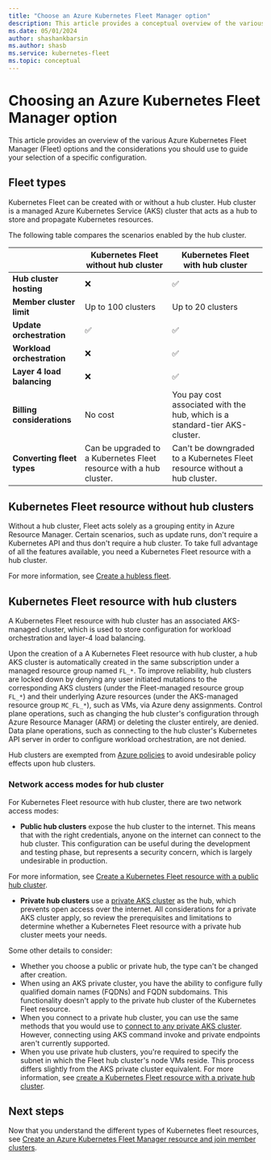 ```yaml
---
title: "Choose an Azure Kubernetes Fleet Manager option"
description: This article provides a conceptual overview of the various Azure Kubernetes Fleet Manager options and why you may choose a specific configuration.
ms.date: 05/01/2024
author: shashankbarsin
ms.author: shasb
ms.service: kubernetes-fleet
ms.topic: conceptual
---
```


# Choosing an Azure Kubernetes Fleet Manager option

This article provides an overview of the various Azure Kubernetes Fleet Manager (Fleet) options and the considerations you should use to guide your selection of a specific configuration.

## Fleet types

Kubernetes Fleet can be created with or without a hub cluster. Hub cluster is a managed Azure Kubernetes Service (AKS) cluster that acts as a hub to store and propagate Kubernetes resources. 

The following table compares the scenarios enabled by the hub cluster.

||Kubernetes Fleet without hub cluster|Kubernetes Fleet with hub cluster|
|----|----|----|
|**Hub cluster hosting**|<span class='red-x'>&#10060;</span>|<span class='green-check'>&#9989;</span>||
|**Member cluster limit**|Up to 100 clusters|Up to 20 clusters|
|**Update orchestration**|<span class='green-check'>&#9989;</span>|<span class='green-check'>&#9989;</span>|
|**Workload orchestration**|<span class='red-x'>&#10060;</span>|<span class='green-check'>&#9989;</span>|
|**Layer 4 load balancing**|<span class='red-x'>&#10060;</span>|<span class='green-check'>&#9989;</span>|
|**Billing considerations**|No cost|You pay cost associated with the hub, which is a standard-tier AKS-cluster.|
|**Converting fleet types**|Can be upgraded to a Kubernetes Fleet resource with a hub cluster.|Can't be downgraded to a Kubernetes Fleet resource without a hub cluster.|

## Kubernetes Fleet resource without hub clusters

Without a hub cluster, Fleet acts solely as a grouping entity in Azure Resource Manager. Certain scenarios, such as update runs, don't require a Kubernetes API and thus don't require a hub cluster. To take full advantage of all the features available, you need a Kubernetes Fleet resource with a hub cluster.

For more information, see [Create a hubless fleet][create-fleet-without-hub].

## Kubernetes Fleet resource with hub clusters

A Kubernetes Fleet resource with hub cluster has an associated AKS-managed cluster, which is used to store configuration for workload orchestration and layer-4 load balancing.

Upon the creation of a A Kubernetes Fleet resource with hub cluster, a hub AKS cluster is automatically created in the same subscription under a managed resource group named `FL_*`. To improve reliability, hub clusters are locked down by denying any user initiated mutations to the corresponding AKS clusters (under the Fleet-managed resource group `FL_*`) and their underlying Azure resources (under the AKS-managed resource group `MC_FL_*`), such as VMs, via Azure deny assignments. Control plane operations, such as changing the hub cluster's configuration through Azure Resource Manager (ARM) or deleting the cluster entirely, are denied. Data plane operations, such as connecting to the hub cluster's Kubernetes API server in order to configure workload orchestration, are not denied.

Hub clusters are exempted from [Azure policies][azure-policy-overview] to avoid undesirable policy effects upon hub clusters.

### Network access modes for hub cluster

For Kubernetes Fleet resource with hub cluster, there are two network access modes:

- **Public hub clusters** expose the hub cluster to the internet. This means that with the right credentials, anyone on the internet can connect to the hub cluster. This configuration can be useful during the development and testing phase, but represents a security concern, which is largely undesirable in production.

For more information, see [Create a Kubernetes Fleet resource with a public hub cluster][create-public-hub-cluster].

- **Private hub clusters** use a [private AKS cluster][aks-private-cluster] as the hub, which prevents open access over the internet. All considerations for a private AKS cluster apply, so review the prerequisites and limitations to determine whether a Kubernetes Fleet resource with a private hub cluster meets your needs.

Some other details to consider:

- Whether you choose a public or private hub, the type can't be changed after creation.
- When using an AKS private cluster, you have the ability to configure fully qualified domain names (FQDNs) and FQDN subdomains. This functionality doesn't apply to the private hub cluster of the Kubernetes Fleet resource.
- When you connect to a private hub cluster, you can use the same methods that you would use to [connect to any private AKS cluster][aks-private-cluster-connect]. However, connecting using AKS command invoke and private endpoints aren't currently supported.
- When you use private hub clusters, you're required to specify the subnet in which the Fleet hub cluster's node VMs reside. This process differs slightly from the AKS private cluster equivalent. For more information, see [create a Kubernetes Fleet resource with a private hub cluster][create-private-hub-cluster].


## Next steps

Now that you understand the different types of Kubernetes fleet resources, see [Create an Azure Kubernetes Fleet Manager resource and join member clusters][quickstart-create-fleet].

<!-- LINKS -->
[aks-private-cluster]: /azure/aks/private-clusters
[aks-private-cluster-connect]: /azure/aks/private-clusters?tabs=azure-portal#options-for-connecting-to-the-private-cluster
[azure-policy-overview]: /azure/governance/policy/overview
[quickstart-create-fleet]: quickstart-create-fleet-and-members.md
[create-fleet-without-hub]: quickstart-create-fleet-and-members.md?tabs=without-hub-cluster#create-a-fleet-resource
[create-public-hub-cluster]: quickstart-create-fleet-and-members.md?tabs=with-hub-cluster#public-hub-cluster
[create-private-hub-cluster]: quickstart-create-fleet-and-members.md?tabs=with-hub-cluster#private-hub-cluster